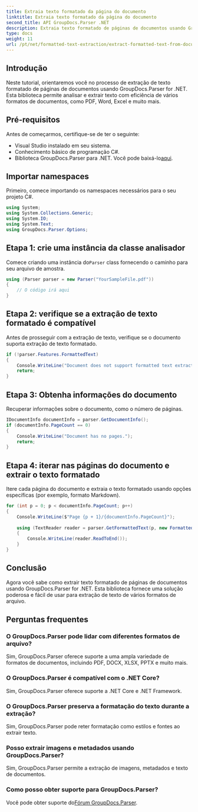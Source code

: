```yaml
---
title: Extraia texto formatado da página do documento
linktitle: Extraia texto formatado da página do documento
second_title: API GroupDocs.Parser .NET
description: Extraia texto formatado de páginas de documentos usando GroupDocs.Parser for .NET. Solução de extração de texto eficiente e confiável.
type: docs
weight: 11
url: /pt/net/formatted-text-extraction/extract-formatted-text-from-document-page/
---
```

## Introdução
Neste tutorial, orientaremos você no processo de extração de texto formatado de páginas de documentos usando GroupDocs.Parser for .NET. Esta biblioteca permite analisar e extrair texto com eficiência de vários formatos de documentos, como PDF, Word, Excel e muito mais.
## Pré-requisitos
Antes de começarmos, certifique-se de ter o seguinte:
- Visual Studio instalado em seu sistema.
- Conhecimento básico de programação C#.
-  Biblioteca GroupDocs.Parser para .NET. Você pode baixá-lo[aqui](https://releases.groupdocs.com/parser/net/).

## Importar namespaces
Primeiro, comece importando os namespaces necessários para o seu projeto C#.
```csharp
using System;
using System.Collections.Generic;
using System.IO;
using System.Text;
using GroupDocs.Parser.Options;
```
## Etapa 1: crie uma instância da classe analisador
 Comece criando uma instância do`Parser` class fornecendo o caminho para seu arquivo de amostra.
```csharp
using (Parser parser = new Parser("YourSampleFile.pdf"))
{
    // O código irá aqui
}
```
## Etapa 2: verifique se a extração de texto formatado é compatível
Antes de prosseguir com a extração de texto, verifique se o documento suporta extração de texto formatado.
```csharp
if (!parser.Features.FormattedText)
{
    Console.WriteLine("Document does not support formatted text extraction.");
    return;
}
```
## Etapa 3: Obtenha informações do documento
Recuperar informações sobre o documento, como o número de páginas.
```csharp
IDocumentInfo documentInfo = parser.GetDocumentInfo();
if (documentInfo.PageCount == 0)
{
    Console.WriteLine("Document has no pages.");
    return;
}
```
## Etapa 4: iterar nas páginas do documento e extrair o texto formatado
Itere cada página do documento e extraia o texto formatado usando opções específicas (por exemplo, formato Markdown).
```csharp
for (int p = 0; p < documentInfo.PageCount; p++)
{
    Console.WriteLine($"Page {p + 1}/{documentInfo.PageCount}");
    
    using (TextReader reader = parser.GetFormattedText(p, new FormattedTextOptions(FormattedTextMode.Markdown)))
    {
        Console.WriteLine(reader.ReadToEnd());
    }
}
```

## Conclusão
Agora você sabe como extrair texto formatado de páginas de documentos usando GroupDocs.Parser for .NET. Esta biblioteca fornece uma solução poderosa e fácil de usar para extração de texto de vários formatos de arquivo.

## Perguntas frequentes
### O GroupDocs.Parser pode lidar com diferentes formatos de arquivo?
Sim, GroupDocs.Parser oferece suporte a uma ampla variedade de formatos de documentos, incluindo PDF, DOCX, XLSX, PPTX e muito mais.
### O GroupDocs.Parser é compatível com o .NET Core?
Sim, GroupDocs.Parser oferece suporte a .NET Core e .NET Framework.
### O GroupDocs.Parser preserva a formatação do texto durante a extração?
Sim, GroupDocs.Parser pode reter formatação como estilos e fontes ao extrair texto.
### Posso extrair imagens e metadados usando GroupDocs.Parser?
Sim, GroupDocs.Parser permite a extração de imagens, metadados e texto de documentos.
### Como posso obter suporte para GroupDocs.Parser?
 Você pode obter suporte do[Fórum GroupDocs.Parser](https://forum.groupdocs.com/c/parser/17).